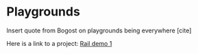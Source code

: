 # Playgrounds

Insert quote from Bogost on playgrounds being everywhere [cite]

Here is a link to a project: [Rail demo 1](https://githack.com/haakmal/playgrounds/blob/main/rail/rail-demo1.html)

